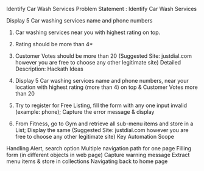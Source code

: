 Identify Car Wash Services
Problem Statement : Identify Car Wash Services

Display 5 Car washing services name and phone numbers
1. Car washing services near you with highest rating on top.
2. Rating should be more than 4*
3. Customer Votes should be more than 20
(Suggested Site: justdial.com however  you are free to choose any other legitimate  site)
Detailed Description: Hackath Ideas

1. Display 5 Car washing services name and phone numbers, near your location with highest rating (more than 4) on top & Customer Votes more than 20
2. Try to register for Free Listing, fill the form with any one input invalid (example: phone); Capture the error message & display 
3. From Fitness, go to Gym and retrieve all sub-menu items and store in a List; Display the same
(Suggested Site: justdial.com however  you are free to choose any other legitimate  site)
Key Automation Scope


Handling Alert, search option
Multiple navigation path for one page
Filling form (in different objects in web page)
Capture warning message
Extract menu items & store in collections
Navigating back to home page
